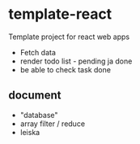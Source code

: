 # template-react

Template project for react web apps

- Fetch data
- render todo list - pending ja done
- be able to check task done

## document

- "database"
- array filter / reduce
- leiska
